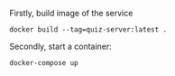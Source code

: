 
Firstly, build image of the service

`docker build --tag=quiz-server:latest .`

Secondly, start a container:

`docker-compose up`

